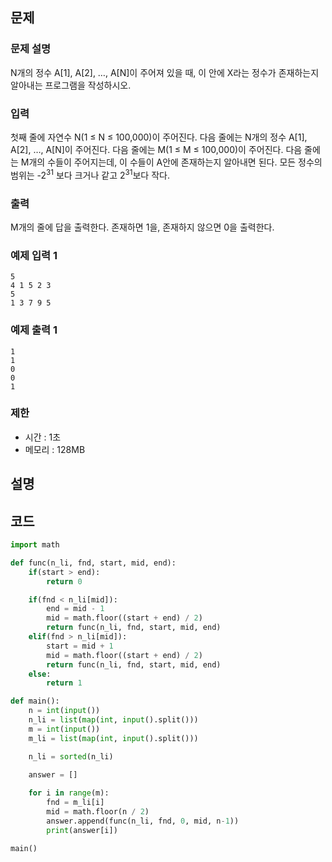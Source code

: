 문제
-----

### 문제 설명

N개의 정수 A[1], A[2], …, A[N]이 주어져 있을 때, 이 안에 X라는 정수가 존재하는지 알아내는 프로그램을 작성하시오.

### 입력

첫째 줄에 자연수 N(1 ≤ N ≤ 100,000)이 주어진다. 다음 줄에는 N개의 정수 A[1], A[2], …, A[N]이 주어진다. 다음 줄에는 M(1 ≤ M ≤ 100,000)이 주어진다. 다음 줄에는 M개의 수들이 주어지는데, 이 수들이 A안에 존재하는지 알아내면 된다. 모든 정수의 범위는 -2<sup>31</sup> 보다 크거나 같고 2<sup>31</sup>보다 작다.

### 출력

M개의 줄에 답을 출력한다. 존재하면 1을, 존재하지 않으면 0을 출력한다.

### 예제 입력 1 

```
5
4 1 5 2 3
5
1 3 7 9 5
```
### 예제 출력 1 

```
1
1
0
0
1
```
### 제한 

- 시간 : 1초
- 메모리 : 128MB

설명
------

코드
------

``` python
import math

def func(n_li, fnd, start, mid, end):
    if(start > end):
        return 0

    if(fnd < n_li[mid]):
        end = mid - 1
        mid = math.floor((start + end) / 2)
        return func(n_li, fnd, start, mid, end)
    elif(fnd > n_li[mid]):
        start = mid + 1
        mid = math.floor((start + end) / 2)
        return func(n_li, fnd, start, mid, end)
    else:
        return 1

def main():
    n = int(input())
    n_li = list(map(int, input().split()))
    m = int(input())
    m_li = list(map(int, input().split()))

    n_li = sorted(n_li)
    
    answer = []

    for i in range(m):
        fnd = m_li[i]
        mid = math.floor(n / 2)
        answer.append(func(n_li, fnd, 0, mid, n-1))
        print(answer[i])

main()

```